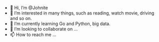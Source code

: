 - 👋 Hi, I’m @Johnite
- 👀 I’m interested in many things, such as reading, watch movie, driving and so on.
- 🌱 I’m currently learning Go and Python, big data.
- 💞️ I’m looking to collaborate on ...
- 📫 How to reach me ...

<!---
Johnite/Johnite is a ✨ special ✨ repository because its `README.md` (this file) appears on your GitHub profile.
You can click the Preview link to take a look at your changes.
--->
